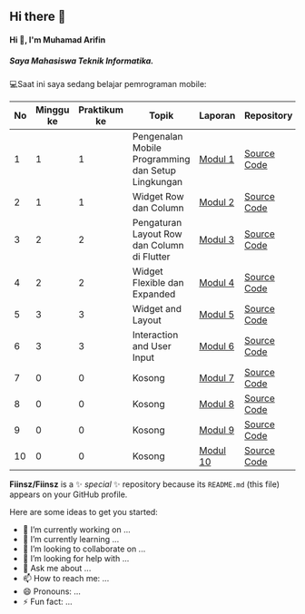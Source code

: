 ## Hi there 👋

#### Hi 👋, I'm Muhamad Arifin 
##### Saya Mahasiswa Teknik Informatika.

💻Saat ini saya sedang belajar pemrograman mobile:

| No  | Minggu ke  | Praktikum ke  | Topik  | Laporan | Repository |
| ------------ | ------------ | ------------ | ------------ | ------------ | ------------ | 
|  1 | 1  | 1 | Pengenalan Mobile Programming dan Setup Lingkungan  | [Modul 1](https://docs.google.com/document/d/1aVRJTNYvTpJY1oBlYQX1pxzbSQFfJ98n/edit?usp=sharing&ouid=104944616880503288967&rtpof=true&sd=true "Modul 01") | [Source Code](https://github.com/Fiinsz/Modul1-mobile) |
|  2 | 1  | 1 | Widget Row dan Column | [Modul 2](https://docs.google.com/document/d/1bAyuU6jrKHtkA4Xj5qt7JtetDfKI22JQ/edit?usp=sharing&ouid=104944616880503288967&rtpof=true&sd=true "Modul 02")| [Source Code](https://github.com/Fiinsz/modul2-mobile) |
|  3 | 2  | 2 | Pengaturan Layout Row dan Column di Flutter  | [Modul 3](https://docs.google.com/document/d/1xG5zvKOgwrAXow-jxBnv22rApHQjhqTO/edit?usp=sharing&ouid=104944616880503288967&rtpof=true&sd=true "Modul 03")| [Source Code](https://github.com/Fiinsz/modul3-mobile) |
|  4 | 2  | 2 | Widget Flexible dan Expanded  | [Modul 4](https://docs.google.com/document/d/11raVMCJFUIHBD0Df23qXv1r68YZ6I8C1/edit?usp=sharing&ouid=104944616880503288967&rtpof=true&sd=true "Modul 04")| [Source Code](https://github.com/Fiinsz/modul4-mobile) |
|  5 | 3  | 3 | Widget and Layout | [Modul 5]() | [Source Code](https://drive.google.com/file/d/1VlfmbGhoZpLBday2-qkTmCMbTedYh4Zw/view?usp=drive_link) |
|  6 | 3  | 3 | Interaction and User  Input | [Modul 6]() | [Source Code](https://drive.google.com/file/d/1pjfjrqb8Q7deY4s8oxj03RKm_t17GJHV/view?usp=drive_link) |
|  7 | 0  | 0 | Kosong | [Modul 7]() | [Source Code]() |
|  8 | 0  | 0 | Kosong | [Modul 8]() | [Source Code]() |
|  9 | 0  | 0 | Kosong | [Modul 9]() | [Source Code]() |
|  10 | 0  | 0 | Kosong | [Modul 10]()| [Source Code]() |


**Fiinsz/Fiinsz** is a ✨ _special_ ✨ repository because its `README.md` (this file) appears on your GitHub profile.

Here are some ideas to get you started:

- 🔭 I’m currently working on ...
- 🌱 I’m currently learning ...
- 👯 I’m looking to collaborate on ...
- 🤔 I’m looking for help with ...
- 💬 Ask me about ...
- 📫 How to reach me: ...
- 😄 Pronouns: ...
- ⚡ Fun fact: ...


